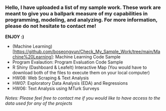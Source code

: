### Hello, I have uploaded a list of my sample work. These work are meant to give you a ballpark measure of my capabilities in programming, modeling, and analyzing. For more information, please do not hesitate to contact me!

**ENJOY :)**

* (Machine Learning)[https://github.com/boseongyun/Check_My_Sample_Work/tree/main/Machine%20Learning]: Machine Learning Code Sample 
* Program Evalaution: Program Evaluation Code Sample
* R Shiny (Dashboard & Leafelt) Interactive Map (You would have to download both of the files to execute them on your local computer)
* HW08: Web Scraping & Text Analysis
* HW07: Exploratory Data Analysis (EDA) and Regressions
* HW06: Text Analysis using MTurk Surveys


*Notes: Please feel free to contact me if you would like to have access to the data used for any of the projects*
